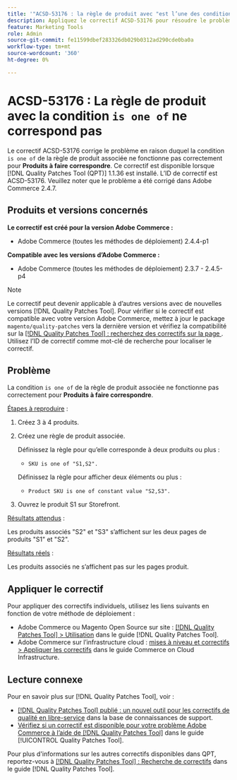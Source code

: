 ```yaml
---
title: '"ACSD-53176 : la règle de produit avec "est l’une des conditions ne correspond pas"'
description: Appliquez le correctif ACSD-53176 pour résoudre le problème Adobe Commerce où la règle de produit associée "est l’une des conditions" ne fonctionne pas correctement pour "Produits à faire correspondre".
feature: Marketing Tools
role: Admin
source-git-commit: fe11599dbef283326db029b0312ad290cde0ba0a
workflow-type: tm+mt
source-wordcount: '360'
ht-degree: 0%

---
```


# ACSD-53176 : La règle de produit avec la condition `is one of` ne correspond pas

Le correctif ACSD-53176 corrige le problème en raison duquel la condition `is one of` de la règle de produit associée ne fonctionne pas correctement pour **Produits à faire correspondre**. Ce correctif est disponible lorsque [!DNL Quality Patches Tool (QPT)] 1.1.36 est installé. L’ID de correctif est ACSD-53176. Veuillez noter que le problème a été corrigé dans Adobe Commerce 2.4.7.

## Produits et versions concernés

**Le correctif est créé pour la version Adobe Commerce :**

* Adobe Commerce (toutes les méthodes de déploiement) 2.4.4-p1

**Compatible avec les versions d’Adobe Commerce :**

* Adobe Commerce (toutes les méthodes de déploiement) 2.3.7 - 2.4.5-p4

>[!NOTE]
>
>Le correctif peut devenir applicable à d’autres versions avec de nouvelles versions [!DNL Quality Patches Tool]. Pour vérifier si le correctif est compatible avec votre version Adobe Commerce, mettez à jour le package `magento/quality-patches` vers la dernière version et vérifiez la compatibilité sur la [[!DNL Quality Patches Tool] : recherchez des correctifs sur la page ](https://experienceleague.adobe.com/tools/commerce-quality-patches/index.html). Utilisez l’ID de correctif comme mot-clé de recherche pour localiser le correctif.

## Problème

La condition `is one of` de la règle de produit associée ne fonctionne pas correctement pour **Produits à faire correspondre**.

<u>Étapes à reproduire</u> :

1. Créez 3 à 4 produits.
1. Créez une règle de produit associée.

   Définissez la règle pour qu’elle corresponde à deux produits ou plus :
   * `SKU is one of "S1,S2".`

   Définissez la règle pour afficher deux éléments ou plus :
   * `Product SKU is one of constant value "S2,S3".`

1. Ouvrez le produit S1 sur Storefront.

<u>Résultats attendus</u> :

Les produits associés &quot;S2&quot; et &quot;S3&quot; s’affichent sur les deux pages de produits &quot;S1&quot; et &quot;S2&quot;.

<u>Résultats réels</u> :

Les produits associés ne s’affichent pas sur les pages produit.

## Appliquer le correctif

Pour appliquer des correctifs individuels, utilisez les liens suivants en fonction de votre méthode de déploiement :

* Adobe Commerce ou Magento Open Source sur site : [[!DNL Quality Patches Tool] > Utilisation](/help/tools/quality-patches-tool/usage.md) dans le guide [!DNL Quality Patches Tool].
* Adobe Commerce sur l’infrastructure cloud : [mises à niveau et correctifs > Appliquer les correctifs](https://experienceleague.adobe.com/docs/commerce-cloud-service/user-guide/develop/upgrade/apply-patches.html) dans le guide Commerce on Cloud Infrastructure.

## Lecture connexe

Pour en savoir plus sur [!DNL Quality Patches Tool], voir :

* [[!DNL Quality Patches Tool] publié : un nouvel outil pour les correctifs de qualité en libre-service](https://experienceleague.adobe.com/en/docs/commerce-knowledge-base/kb/announcements/commerce-announcements/magento-quality-patches-released-new-tool-to-self-serve-quality-patches) dans la base de connaissances de support.
* [Vérifiez si un correctif est disponible pour votre problème Adobe Commerce à l’aide de  [!DNL Quality Patches Tool]](/help/tools/quality-patches-tool/patches-available-in-qpt/check-patch-for-magento-issue-with-magento-quality-patches.md) dans le guide [!UICONTROL Quality Patches Tool].


Pour plus d&#39;informations sur les autres correctifs disponibles dans QPT, reportez-vous à [[!DNL Quality Patches Tool] : Recherche de correctifs](https://experienceleague.adobe.com/tools/commerce-quality-patches/index.html) dans le guide [!DNL Quality Patches Tool].
